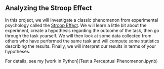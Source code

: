 ## Analyzing the Stroop Effect

In this project, we will investigate a classic phenomenon from experimental psychology called the [Stroop Effect](https://en.wikipedia.org/wiki/Stroop_effect). We will learn a little bit about the experiment, create a hypothesis regarding the outcome of the task, then go through the task yourself. We will then look at some data collected from others who have performed the same task and will compute some statistics describing the results. Finally, we will interpret our results in terms of your hypotheses.

For details, see my [work in Python](Test a Perceptual Phenomenon.ipynb)



